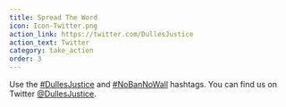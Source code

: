 ```yaml
---
title: Spread The Word
icon: Icon-Twitter.png
action_link: https://twitter.com/DullesJustice
action_text: Twitter
category: take_action
order: 3
---
```


Use the [#DullesJustice](https://twitter.com/hashtag/DullesJustice) and
[#NoBanNoWall](https://twitter.com/hashtag/NoBanNoWall) hashtags. You can find
us on Twitter [@DullesJustice](https://twitter.com/DullesJustice).
